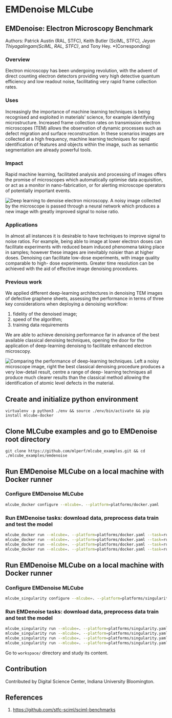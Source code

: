 # EMDenoise MLCube

## EMDenoise: Electron Microscopy Benchmark

Authors: Patrick Austin (RAL, STFC), Keith Butler (SciML, STFC)*, Jeyan Thiyagalingam(SciML, RAL, STFC)*, and Tony Hey.
*(Corresponding)

### Overview

Electron microscopy has been undergoing revolution, with the advent of direct counting electron
detectors providing very high detective quantum efficiency and low readout noise, facilitating
very rapid frame collection rates.

### Uses

Increasingly the importance of machine learning techniques is being recognised and exploited in
materials’ science, for example identifying microstructure. Increased frame collection rates on
transmission electron microscopes (TEM) allows the observation of dynamic processes such as defect
migration and surface reconstruction. In these scenarios images are collected at a high frequency,
machine learning techniques for rapid identification of features and objects within the image, such
as semantic segmentation are already powerful tools.

### Impact

Rapid machine learning, facilitated analysis and processing of images offers the promise of
microscopes which automatically optimise data acquisition, or act as a monitor in nano-fabrication,
or for alerting microscope operators of potentially important events.

![Deep learning to denoise electron microscopy. A noisy image collected by the microscope is
passed through a neural network which produces a new image with greatly improved signal to noise
ratio.](fig1.jpg)

### Applications

In almost all instances it is desirable to have techniques to improve signal to noise ratios. For
example, being able to image at lower electron doses can facilitate experiments with reduced beam
induced phenomena taking place in samples; however these images are inevitably noisier than at
higher doses. Denoising can facilitate low-dose experiments, with image quality comparable to high-
dose experiments. Greater time resolution can be achieved with the aid of effective image denoising
procedures.

### Previous work

We applied different deep-learning architectures in denoising TEM images of defective graphene
sheets, assessing the performance in terms of three key considerations when deploying a denoising
workflow:

1. fidelity of the denoised image;
2. speed of the algorithm;
3. training data requirements

We are able to achieve denoising performance far in advance of the best available classical denoising
techniques, opening the door for the application of deep-learning denoisng to facilitate enhanced
electron microscopy.

![Comparing the performance of deep-learning techniques. Left a noisy microscope image,
right the best classical denoising procedure produces a very low-detail result, centre a range of deep-
learning techniques all produce much clearer results than the classical method allowing the
identification of atomic level defects in the material.](fig2.jpg)

## Create and initialize python environment
```
virtualenv -p python3 ./env && source ./env/bin/activate && pip install mlcube-docker
```

## Clone MLCube examples and go to EMDenoise root directory
```
git clone https://github.com/mlperf/mlcube_examples.git && cd ./mlcube_examples/emdenoise
```

## Run EMDenoise MLCube on a local machine with Docker runner

### Configure EMDenoise MLCube

```bash
mlcube_docker configure --mlcube=. --platform=platforms/docker.yaml
```

### Run EMDenoise tasks: download data, preprocess data train and test the model

```bash
mlcube_docker run --mlcube=. --platform=platforms/docker.yaml --task=run/download.yaml
mlcube_docker run --mlcube=. --platform=platforms/docker.yaml --task=run/preprocess.yaml
mlcube_docker run --mlcube=. --platform=platforms/docker.yaml --task=run/train.yaml
mlcube_docker run --mlcube=. --platform=platforms/docker.yaml --task=run/test.yaml
```


## Run EMDenoise MLCube on a local machine with Docker runner

### Configure EMDenoise MLCube

```bash
mlcube_singularity configure --mlcube=. --platform=platforms/singularity.yaml
```

### Run EMDenoise tasks: download data, preprocess data train and test the model

```bash
mlcube_singularity run --mlcube=. --platform=platforms/singularity.yaml --task=run/download.yaml
mlcube_singularity run --mlcube=. --platform=platforms/singularity.yaml --task=run/preprocess.yaml
mlcube_singularity run --mlcube=. --platform=platforms/singularity.yaml --task=run/train.yaml
mlcube_singularity run --mlcube=. --platform=platforms/singularity.yaml --task=run/test.yaml
```

Go to `workspace/` directory and study its content.

## Contribution

Contributed by Digital Science Center, Indiana University Bloomington.

## References

1. https://github.com/stfc-sciml/sciml-benchmarks